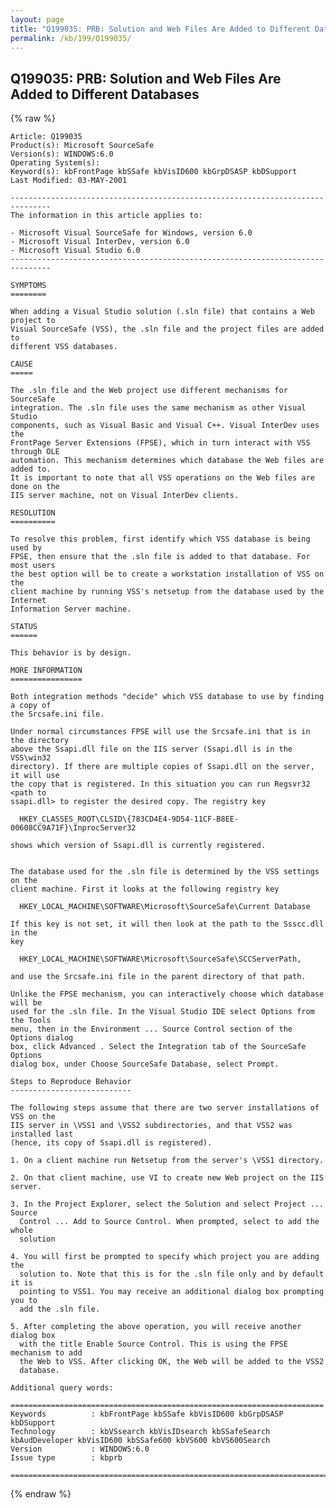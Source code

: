 ```yaml
---
layout: page
title: "Q199035: PRB: Solution and Web Files Are Added to Different Databases"
permalink: /kb/199/Q199035/
---
```


## Q199035: PRB: Solution and Web Files Are Added to Different Databases

{% raw %}

	Article: Q199035
	Product(s): Microsoft SourceSafe
	Version(s): WINDOWS:6.0
	Operating System(s): 
	Keyword(s): kbFrontPage kbSSafe kbVisID600 kbGrpDSASP kbDSupport
	Last Modified: 03-MAY-2001
	
	-------------------------------------------------------------------------------
	The information in this article applies to:
	
	- Microsoft Visual SourceSafe for Windows, version 6.0 
	- Microsoft Visual InterDev, version 6.0 
	- Microsoft Visual Studio 6.0 
	-------------------------------------------------------------------------------
	
	SYMPTOMS
	========
	
	When adding a Visual Studio solution (.sln file) that contains a Web project to
	Visual SourceSafe (VSS), the .sln file and the project files are added to
	different VSS databases.
	
	CAUSE
	=====
	
	The .sln file and the Web project use different mechanisms for SourceSafe
	integration. The .sln file uses the same mechanism as other Visual Studio
	components, such as Visual Basic and Visual C++. Visual InterDev uses the
	FrontPage Server Extensions (FPSE), which in turn interact with VSS through OLE
	automation. This mechanism determines which database the Web files are added to.
	It is important to note that all VSS operations on the Web files are done on the
	IIS server machine, not on Visual InterDev clients.
	
	RESOLUTION
	==========
	
	To resolve this problem, first identify which VSS database is being used by
	FPSE, then ensure that the .sln file is added to that database. For most users
	the best option will be to create a workstation installation of VSS on the
	client machine by running VSS's netsetup from the database used by the Internet
	Information Server machine.
	
	STATUS
	======
	
	This behavior is by design.
	
	MORE INFORMATION
	================
	
	Both integration methods "decide" which VSS database to use by finding a copy of
	the Srcsafe.ini file.
	
	Under normal circumstances FPSE will use the Srcsafe.ini that is in the directory
	above the Ssapi.dll file on the IIS server (Ssapi.dll is in the VSS\win32
	directory). If there are multiple copies of Ssapi.dll on the server, it will use
	the copy that is registered. In this situation you can run Regsvr32 <path to
	ssapi.dll> to register the desired copy. The registry key
	
	  HKEY_CLASSES_ROOT\CLSID\{783CD4E4-9D54-11CF-B8EE-00608CC9A71F}\InprocServer32
	
	shows which version of Ssapi.dll is currently registered.
	
	
	The database used for the .sln file is determined by the VSS settings on the
	client machine. First it looks at the following registry key
	
	  HKEY_LOCAL_MACHINE\SOFTWARE\Microsoft\SourceSafe\Current Database
	
	If this key is not set, it will then look at the path to the Ssscc.dll in the
	key
	
	  HKEY_LOCAL_MACHINE\SOFTWARE\Microsoft\SourceSafe\SCCServerPath,
	
	and use the Srcsafe.ini file in the parent directory of that path.
	
	Unlike the FPSE mechanism, you can interactively choose which database will be
	used for the .sln file. In the Visual Studio IDE select Options from the Tools
	menu, then in the Environment ... Source Control section of the Options dialog
	box, click Advanced . Select the Integration tab of the SourceSafe Options
	dialog box, under Choose SourceSafe Database, select Prompt.
	
	Steps to Reproduce Behavior
	---------------------------
	
	The following steps assume that there are two server installations of VSS on the
	IIS server in \VSS1 and \VSS2 subdirectories, and that VSS2 was installed last
	(hence, its copy of Ssapi.dll is registered).
	
	1. On a client machine run Netsetup from the server's \VSS1 directory.
	
	2. On that client machine, use VI to create new Web project on the IIS server.
	
	3. In the Project Explorer, select the Solution and select Project ... Source
	  Control ... Add to Source Control. When prompted, select to add the whole
	  solution
	
	4. You will first be prompted to specify which project you are adding the
	  solution to. Note that this is for the .sln file only and by default it is
	  pointing to VSS1. You may receive an additional dialog box prompting you to
	  add the .sln file.
	
	5. After completing the above operation, you will receive another dialog box
	  with the title Enable Source Control. This is using the FPSE mechanism to add
	  the Web to VSS. After clicking OK, the Web will be added to the VSS2
	  database.
	
	Additional query words:
	
	======================================================================
	Keywords          : kbFrontPage kbSSafe kbVisID600 kbGrpDSASP kbDSupport 
	Technology        : kbVSsearch kbVisIDsearch kbSSafeSearch kbAudDeveloper kbVisID600 kbSSafe600 kbVS600 kbVS600Search
	Version           : WINDOWS:6.0
	Issue type        : kbprb
	
	=============================================================================
	

{% endraw %}
